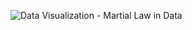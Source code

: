 ![Data Visualization - Martial Law in Data](https://github.com/keithlaspona/martial-law-in-data/blob/a166efa3ee62e839ec825c6fb8c543b6cb15613d/Data%20Visualization%20-%20The%20Impact%20of%20Martial%20Law%20on%20the%20Manufacturing%20Industry%20in%20the%20Philippines.png)
